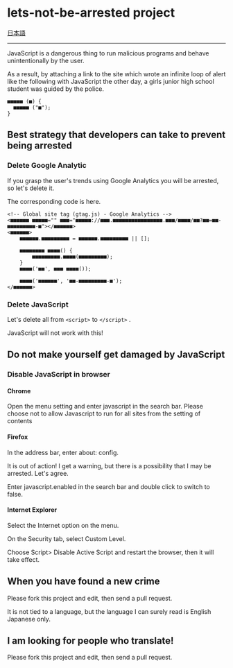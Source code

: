 # lets-not-be-arrested project

[日本語](README.ja.md)

----

JavaScript is a dangerous thing to run malicious programs and behave unintentionally by the user.

As a result, by attaching a link to the site which wrote an infinite loop of alert like the following with JavaScript the other day, a girls junior high school student was guided by the police.

```
■■■■■ (■) {
  ■■■■■ ("■");
}
```

## Best strategy that developers can take to prevent being arrested

### Delete Google Analytic

If you grasp the user's trends using Google Analytics you will be arrested, so let's delete it.

The corresponding code is here.

```
<!-- Global site tag (gtag.js) - Google Analytics -->
<■■■■■■ ■■■■■="" ■■■="■■■■■://■■■.■■■■■■■■■■■■■■■■.■■■/■■■■/■■?■■=■■-■■■■■■■■■-■"></■■■■■■>
<■■■■■■>
    ■■■■■■.■■■■■■■■■ = ■■■■■■.■■■■■■■■■ || [];

    ■■■■■■■■ ■■■■() {
        ■■■■■■■■■.■■■■(■■■■■■■■■);
    }
    ■■■■('■■', ■■■ ■■■■());

    ■■■■('■■■■■■', '■■-■■■■■■■■■-■');
</■■■■■■>
```

### Delete JavaScript
Let's delete all from `<script>` to `</script>` .

JavaScript will not work with this!

## Do not make yourself get damaged by JavaScript

### Disable JavaScript in browser

#### Chrome
Open the menu setting and enter javascript in the search bar. Please choose not to allow Javascript to run for all sites from the setting of contents

#### Firefox
In the address bar, enter about: config.

It is out of action! I get a warning, but there is a possibility that I may be arrested. Let's agree.

Enter javascript.enabled in the search bar and double click to switch to false.

#### Internet Explorer
Select the Internet option on the menu.

On the Security tab, select Custom Level.

Choose Script> Disable Active Script and restart the browser, then it will take effect.

## When you have found a new crime
Please fork this project and edit, then send a pull request.

It is not tied to a language, but the language I can surely read is English Japanese only.

## I am looking for people who translate!
Please fork this project and edit, then send a pull request.
